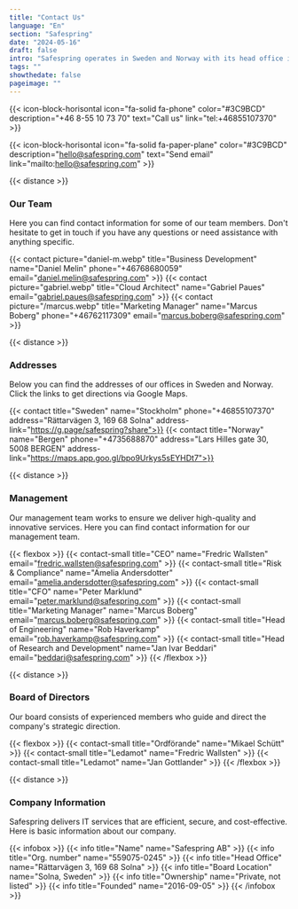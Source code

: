 ```yaml
---
title: "Contact Us"
language: "En"
section: "Safespring"
date: "2024-05-16"
draft: false
intro: "Safespring operates in Sweden and Norway with its head office in Solna. The easiest way to contact us is by phone or email."
tags: ""
showthedate: false
pageimage: ""
---
```


{{< icon-block-horisontal icon="fa-solid fa-phone" color="#3C9BCD" description="+46 8-55 10 73 70" text="Call us" link="tel:+46855107370" >}}

{{< icon-block-horisontal icon="fa-solid fa-paper-plane" color="#3C9BCD" description="hello@safespring.com" text="Send email" link="mailto:hello@safespring.com" >}}

{{< distance >}}

### Our Team
Here you can find contact information for some of our team members. Don't hesitate to get in touch if you have any questions or need assistance with anything specific.

{{< contact picture="daniel-m.webp" title="Business Development" name="Daniel Melin" phone="+46768680059" email="daniel.melin@safespring.com" >}}
{{< contact picture="gabriel.webp" title="Cloud Architect" name="Gabriel Paues" email="gabriel.paues@safespring.com" >}}
{{< contact picture="/marcus.webp" title="Marketing Manager" name="Marcus Boberg" phone="+46762117309" email="marcus.boberg@safespring.com" >}}

{{< distance >}}

### Addresses
Below you can find the addresses of our offices in Sweden and Norway. Click the links to get directions via Google Maps.

{{< contact title="Sweden" name="Stockholm" phone="+46855107370" address="Rättarvägen 3, 169 68 Solna" address-link="https://g.page/safespring?share">}}
{{< contact title="Norway" name="Bergen" phone="+4735688870" address="Lars Hilles gate 30, 5008 BERGEN" address-link="https://maps.app.goo.gl/bpo9Urkys5sEYHDt7">}}

{{< distance >}}

### Management
Our management team works to ensure we deliver high-quality and innovative services. Here you can find contact information for our management team.

{{< flexbox >}}
{{< contact-small title="CEO" name="Fredric Wallsten" email="fredric.wallsten@safespring.com" >}}
{{< contact-small title="Risk & Compliance" name="Amelia Andersdotter" email="amelia.andersdotter@safespring.com" >}}
{{< contact-small title="CFO" name="Peter Marklund" email="peter.marklund@safespring.com" >}}
{{< contact-small title="Marketing Manager" name="Marcus Boberg" email="marcus.boberg@safespring.com" >}}
{{< contact-small title="Head of Engineering" name="Rob Haverkamp" email="rob.haverkamp@safespring.com" >}}
{{< contact-small title="Head of Research and Development" name="Jan Ivar Beddari" email="beddari@safespring.com" >}}
{{< /flexbox >}}

{{< distance >}}

### Board of Directors
Our board consists of experienced members who guide and direct the company's strategic direction.

{{< flexbox >}}
{{< contact-small title="Ordförande" name="Mikael Schütt" >}}
{{< contact-small title="Ledamot" name="Fredric Wallsten" >}}
{{< contact-small title="Ledamot" name="Jan Gottlander" >}}
{{< /flexbox >}}

{{< distance >}}

### Company Information
Safespring delivers IT services that are efficient, secure, and cost-effective. Here is basic information about our company.

{{< infobox >}}
{{< info title="Name" name="Safespring AB" >}}
{{< info title="Org. number" name="559075-0245" >}}
{{< info title="Head Office" name="Rättarvägen 3, 169 68 Solna" >}}
{{< info title="Board Location" name="Solna, Sweden" >}}
{{< info title="Ownership" name="Private, not listed" >}}
{{< info title="Founded" name="2016-09-05" >}}
{{< /infobox >}}